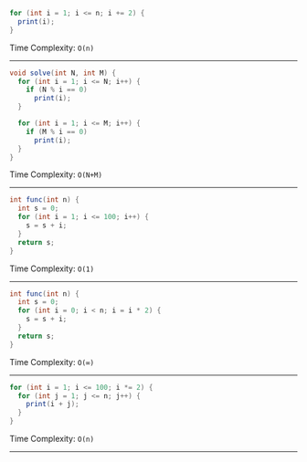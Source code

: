 ```java
for (int i = 1; i <= n; i += 2) {
  print(i);
}
```
Time Complexity: `O(n)`

---
```java
void solve(int N, int M) {
  for (int i = 1; i <= N; i++) {
    if (N % i == 0)
      print(i);
  }

  for (int i = 1; i <= M; i++) {
    if (M % i == 0)
      print(i);
  }
}
```
Time Complexity: `O(N+M)`

---
```java
int func(int n) {
  int s = 0;
  for (int i = 1; i <= 100; i++) {
    s = s + i;
  }
  return s;
}
```
Time Complexity: `O(1)`

---
```java
int func(int n) {
  int s = 0;
  for (int i = 0; i < n; i = i * 2) {
    s = s + i;
  }
  return s;
}
```
Time Complexity: `O(∞)`

---
```java
for (int i = 1; i <= 100; i *= 2) {
  for (int j = 1; j <= n; j++) {
    print(i + j);
  }
}
```
Time Complexity: `O(n)`

---
